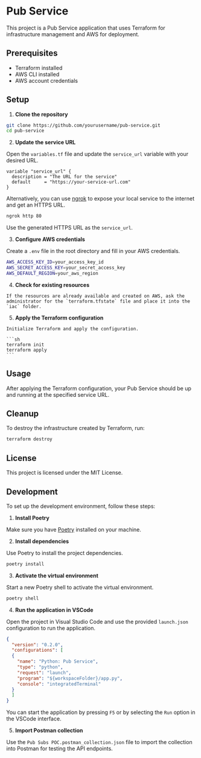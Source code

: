 # Pub Service

This project is a Pub Service application that uses Terraform for infrastructure management and AWS for deployment.

## Prerequisites

- Terraform installed
- AWS CLI installed
- AWS account credentials

## Setup

1. **Clone the repository**

  ```sh
  git clone https://github.com/yourusername/pub-service.git
  cd pub-service
  ```

2. **Update the service URL**

  Open the `variables.tf` file and update the `service_url` variable with your desired URL.

  ```hcl
  variable "service_url" {
    description = "The URL for the service"
    default     = "https://your-service-url.com"
  }
  ```

  Alternatively, you can use [ngrok](https://ngrok.com/) to expose your local service to the internet and get an HTTPS URL.

  ```sh
  ngrok http 80
  ```

  Use the generated HTTPS URL as the `service_url`.

3. **Configure AWS credentials**

  Create a `.env` file in the root directory and fill in your AWS credentials.

  ```sh
  AWS_ACCESS_KEY_ID=your_access_key_id
  AWS_SECRET_ACCESS_KEY=your_secret_access_key
  AWS_DEFAULT_REGION=your_aws_region
  ```
  4. **Check for existing resources**

    If the resources are already available and created on AWS, ask the administrator for the `terraform.tfstate` file and place it into the `iac` folder.

  5. **Apply the Terraform configuration**

    Initialize Terraform and apply the configuration.

    ```sh
    terraform init
    terraform apply
    ```

## Usage

After applying the Terraform configuration, your Pub Service should be up and running at the specified service URL.

## Cleanup

To destroy the infrastructure created by Terraform, run:

```sh
terraform destroy
```

## License

This project is licensed under the MIT License.

## Development

To set up the development environment, follow these steps:

1. **Install Poetry**

  Make sure you have [Poetry](https://python-poetry.org/docs/#installation) installed on your machine.

2. **Install dependencies**

  Use Poetry to install the project dependencies.

  ```sh
  poetry install
  ```

3. **Activate the virtual environment**

  Start a new Poetry shell to activate the virtual environment.

  ```sh
  poetry shell
  ```

4. **Run the application in VSCode**

  Open the project in Visual Studio Code and use the provided `launch.json` configuration to run the application.

  ```json
  {
    "version": "0.2.0",
    "configurations": [
    {
      "name": "Python: Pub Service",
      "type": "python",
      "request": "launch",
      "program": "${workspaceFolder}/app.py",
      "console": "integratedTerminal"
    }
    ]
  }
  ```

  You can start the application by pressing `F5` or by selecting the `Run` option in the VSCode interface.

5. **Import Postman collection**

  Use the `Pub Subs POC.postman_collection.json` file to import the collection into Postman for testing the API endpoints.